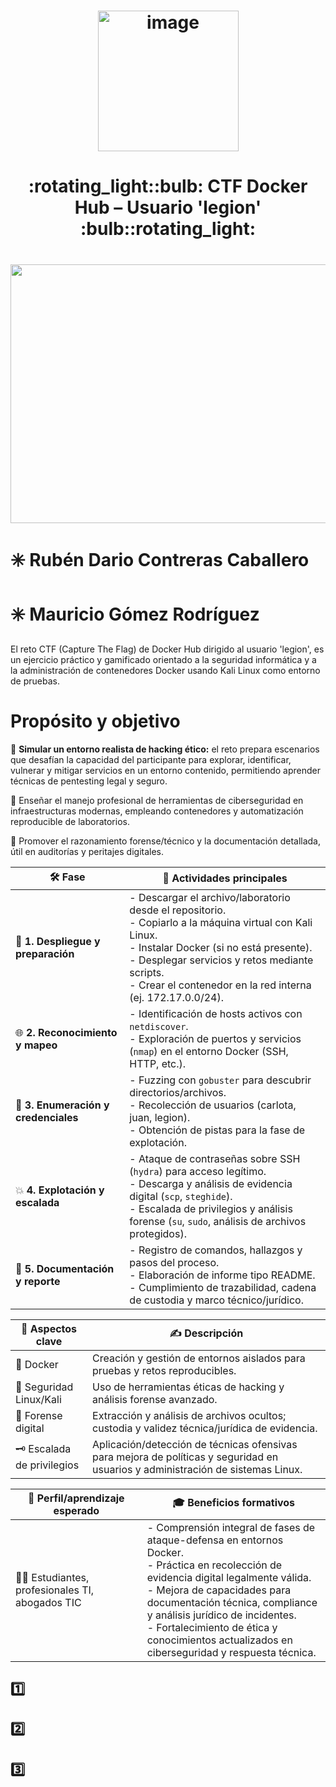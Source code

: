 <h1 align="center"><img width="225" height="225" alt="image" src="https://github.com/user-attachments/assets/5fcb053c-bac4-4d4e-89b3-d76a25b7ca46" /></h1>
<h1 align="center"> :rotating_light::bulb: CTF Docker Hub – Usuario 'legion' :bulb::rotating_light: </h1> 
<h1 align="center"><img width="1200" height="414" alt="image" src="https://github.com/user-attachments/assets/1ca295c0-977c-41b6-a724-16d57793c255" /></h1>

# :eight_spoked_asterisk: **Rubén Dario Contreras Caballero**
# :eight_spoked_asterisk: **Mauricio Gómez Rodríguez**

El reto CTF (Capture The Flag) de Docker Hub dirigido al usuario 'legion', es un ejercicio práctico y gamificado orientado a la seguridad informática y a la administración de contenedores Docker usando Kali Linux como entorno de pruebas.

# Propósito y objetivo
:triangular_flag_on_post: **Simular un entorno realista de hacking ético:** el reto prepara escenarios que desafían la capacidad del participante para explorar, identificar, vulnerar y mitigar servicios en un entorno contenido, permitiendo aprender técnicas de pentesting legal y seguro.

:triangular_flag_on_post: Enseñar el manejo profesional de herramientas de ciberseguridad en infraestructuras modernas, empleando contenedores y automatización reproducible de laboratorios.

:triangular_flag_on_post: Promover el razonamiento forense/técnico y la documentación detallada, útil en auditorías y peritajes digitales.

| 🛠️ **Fase**                            | 📄 **Actividades principales**                                                                                                                                                                                                                       |
|-----------------------------------------|-----------------------------------------------------------------------------------------------------------------------------------------------------------------------------------------------------------------------------------------------------|
| 🚀 **1. Despliegue y preparación**      | - Descargar el archivo/laboratorio desde el repositorio.<br>- Copiarlo a la máquina virtual con Kali Linux.<br>- Instalar Docker (si no está presente).<br>- Desplegar servicios y retos mediante scripts.<br>- Crear el contenedor en la red interna (ej. 172.17.0.0/24).                  |
| 🌐 **2. Reconocimiento y mapeo**        | - Identificación de hosts activos con `netdiscover`.<br>- Exploración de puertos y servicios (`nmap`) en el entorno Docker (SSH, HTTP, etc.).                                                                                                       |
| 🔎 **3. Enumeración y credenciales**    | - Fuzzing con `gobuster` para descubrir directorios/archivos.<br>- Recolección de usuarios (carlota, juan, legion).<br>- Obtención de pistas para la fase de explotación.                                                                         |
| 💥 **4. Explotación y escalada**        | - Ataque de contraseñas sobre SSH (`hydra`) para acceso legítimo.<br>- Descarga y análisis de evidencia digital (`scp`, `steghide`).<br>- Escalada de privilegios y análisis forense (`su`, `sudo`, análisis de archivos protegidos).               |
| 📝 **5. Documentación y reporte**       | - Registro de comandos, hallazgos y pasos del proceso.<br>- Elaboración de informe tipo README.<br>- Cumplimiento de trazabilidad, cadena de custodia y marco técnico/jurídico.                                                                    |

| 🧩 **Aspectos clave**            | ✍️ **Descripción**                                                                                                                                                  |
|----------------------------------|--------------------------------------------------------------------------------------------------------------------------------------------------------------------|
| 🐳 Docker                        | Creación y gestión de entornos aislados para pruebas y retos reproducibles.                                                                                        |
| 🦾 Seguridad Linux/Kali          | Uso de herramientas éticas de hacking y análisis forense avanzado.                                                                                                |
| 🔏 Forense digital               | Extracción y análisis de archivos ocultos; custodia y validez técnica/jurídica de evidencia.                                                                      |
| 🗝️ Escalada de privilegios       | Aplicación/detección de técnicas ofensivas para mejora de políticas y seguridad en usuarios y administración de sistemas Linux.                                   |

| 🎯 **Perfil/aprendizaje esperado**                   | 🎓 **Beneficios formativos**                                                                                                                              |
|------------------------------------------------------|------------------------------------------------------------------------------------------------------------------------------------------------------------|
| 👨‍💻 Estudiantes, profesionales TI, abogados TIC      | - Comprensión integral de fases de ataque-defensa en entornos Docker.<br>- Práctica en recolección de evidencia digital legalmente válida.<br>- Mejora de capacidades para documentación técnica, compliance y análisis jurídico de incidentes.<br>- Fortalecimiento de ética y conocimientos actualizados en ciberseguridad y respuesta técnica.       |





## :one: 

## :two: 

## :three: 



